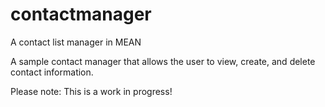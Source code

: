 # contactmanager
A contact list manager in MEAN

A sample contact manager that allows the user to view, create, and delete contact information.

Please note: This is a work in progress!
